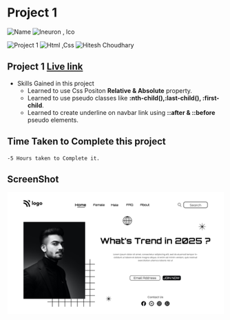 # Project 1

![Name](https://img.shields.io/badge/-Ankit%20Shukla-blue)
![Ineuron , lco](https://img.shields.io/badge/Ineuron-%20lco-green)

![Project 1](https://img.shields.io/badge/-Project%20--1-red)
![Html ,Css](https://img.shields.io/badge/html-%20Css-yellowgreen)
![Hitesh Choudhary](https://img.shields.io/badge/Hitesh-Choudhary-lightgrey)

## Project 1 [Live link]()

- Skills Gained in this project 
    - Learned to use Css Positon **Relative & Absolute** property.
    - Learned to use pseudo classes like **:nth-child(),:last-child(), :first-child**.
    - Learned to create underline on navbar link using **::after & ::before** pseudo elements.

## Time Taken to Complete this project
    -5 Hours taken to Complete it.

## ScreenShot
![Desktop](./ScreenShot/1.png)
